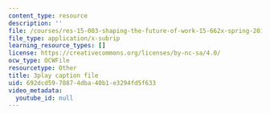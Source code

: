 ```yaml
---
content_type: resource
description: ''
file: /courses/res-15-003-shaping-the-future-of-work-15-662x-spring-2016/692dcd5978874dba40b1e3294fd5f633_6gffCYK1_nk.srt
file_type: application/x-subrip
learning_resource_types: []
license: https://creativecommons.org/licenses/by-nc-sa/4.0/
ocw_type: OCWFile
resourcetype: Other
title: 3play caption file
uid: 692dcd59-7887-4dba-40b1-e3294fd5f633
video_metadata:
  youtube_id: null
---
```

